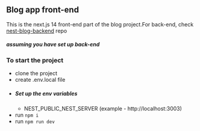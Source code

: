 ## Blog app front-end

This is the next.js 14 front-end part of the blog project.For back-end, check [nest-blog-backend](https://github.com/yehtetaung4466/nest-blog-backend) repo

##### assuming you have set up back-end

### To start the project
- clone the project
- create .env.local file
 - ##### Set up the env variables
   - NEST_PUBLIC_NEST_SERVER (example - http://localhost:3003)
 - run `npm i`
 - run `npm run dev`

